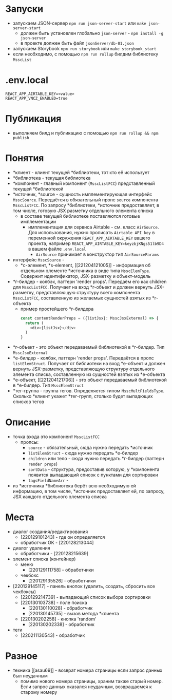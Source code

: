 
# Запуски
- запускаем JSON-сервер `npm run json-server-start` или `make json-server-start`
  - должен быть установлен глобально `json-server` - `npm install -g json-server`
  - в проекте должен быть файл `jsonServer/db-01.json`
- запускаем Storybook `npm run storybook` или `make storybook_start`
- если необходимо, с помощью `npm run rollup` билдим библиотеку `MsscList`

# .env.local
```
REACT_APP_AIRTABLE_KEY=<value>
REACT_APP_VNCZ_ENABLED=true
```

# Публикация
- выполняем билд и публикацию с помощью `npm run rollup && npm publish`



# Понятия
- *клиент - клиент текущей *библиотеки, тот кто её использует
- *библиотека - текущая библиотека
- *компонент - главный компонент (`MsscListFCC`) представленный текущей *библиотекой
- *источник, *source - сущность имплементирующая интерфейс `MsscSource`. Передаётся в обязательный пропс `source` компонента `MsscListFCC`. По запросу *библиотеки, *источник предоставляет, в том числе, готовую JSX разметку отдельного элемента списка  
  - в составе текущей библиотеке поставляются готовые имплементации 
    - имплементация для сервиса Airtable - см. класс `AirSource`. Для использования, нужно прописать `Airtable API key` в переменной окружения `REACT_APP_AIRTABLE_KEY` вашего проекта, например `REACT_APP_AIRTABLE_KEY=keyzbjKNgs51lb9D4` в вашем файле `.env.local`
      - `AirSource` принимает в конструктор тип `AirSourceParams` 
- интерфейс `MsscSource` - 
  - *с-элемент, *s-element, [[221204121005]] - информация об отдельном элементе *источника в виде типа `MsscElemType`. Содержит идентификатор, JSX-разметку и объект-модель
- *г-билдер - колбэк, паттерн 'render props'. Передаём его как children для `MsscListFCC`. Получает на вход *г-объект и должен вернуть JSX-разметку, представляющую структуру всего компонента `MsscListFCC`, составленную из желаемых сущностей взятых из *г-объекта
  - пример простейшего *г-билдера
    ```typescript
    const contentRenderProps = ({listJsx}: MsscJsxExternal) => {
      return (
        <div>{listJsx}</div>
      )
    }
    ```
- *г-объект - это объект передаваемый библиотекой в *г-билдер. Тип `MsscJsxExternal`
- *е-билдер - колбэк, паттерн 'render props'. Передаётся в пропс `listElemStruct`. Получает от библиотеки на вход *е-объект и должен вернуть JSX-разметку, представляющую структуру отдельного элемента списка, составленную из сущностей взятых из *е-объекта
- *е-объект, [[221204121706]] - это объект передаваемый библиотекой в *е-билдер. Тип `MsscElemStruct`
- *тег-группа - группа тегов. Определяется типом `MsscMultFieldsType`. Сколько *клиент укажет *тег-групп, столько будет выпадющих списков тегов

# Описание
- точка входа это компонент `MsscListFCC`
  - пропсы:
    - `source` - обязательный, сюда нужно передать *источник
    - `listElemStruct` - сюда нужно передать *е-билдер
    - `children` или тело - сюда нужно передать *г-билдер (паттерн `render props`)
    - `sortData` - структура, предоставив которую, у *компонента появится выпадающий список с пунктами для сортировки
    - `tagsFieldNameArr` -
- из *источника *библиотека берёт всю необходимую ей информацию, в том числе, *источник предоставляет ей, по запросу, JSX каждого отдельного элемента списка



# Места
* диалог создания/редактирования
  * [220129101243] - где он определяется
  * обработчик ОК - [220128213044]
* диалог удаления
  * обработчики - [220128215639]
* элемент списка (контейнер)
  * меню
    * [220129111758] - обработчики
  * чекбокс
    * [220129135526] - обработчики
* [220129145117] - панель кнопок (удалить, создать, сбросить все чекбоксы)
  * [220129214739] - выпадающий список выбора сортировки
  * [220130103738] - поле поиска
    * [220130110028] - обработчик
    * [220130145735] - вызов метода *клиента
  * [220130202258] - кнопка 'random'
    * [220130202338] - обработчик
* теги
  * [220211130543] - обработчик

# Разное
* техника [[asau69]] - возврат номера страницы если запрос данных был неудачным
  * помимо нового номера страницы, храним также старый номер. Если запрос данных оказался неудачным, возвращаемся к старому номеру
